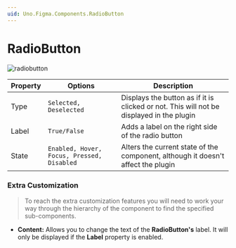 ```yaml
---
uid: Uno.Figma.Components.RadioButton
---
```


# RadioButton

![radiobutton](./images/radiobutton.png)

| Property | Options                                    | Description                                                  |
| -------- | ------------------------------------------ | ------------------------------------------------------------ |
| Type     | `Selected, Deselected`                     | Displays the button as if it is clicked or not. This will not be displayed in the plugin |
| Label    | `True/False`                               | Adds a label on the right side of the radio button           |
| State    | `Enabled, Hover, Focus, Pressed, Disabled` | Alters the current state of the component, although it doesn't affect the plugin |

### Extra Customization
> To reach the extra customization features you will need to work your way through the hierarchy of the component to find the specified sub-components.  

- **Content:** Allows you to change the text of the **RadioButton's** label. It will only be displayed if  the **Label** property is enabled.